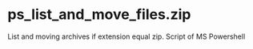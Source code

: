 # ps_list_and_move_files.zip
List and moving archives if extension equal zip. Script of MS Powershell
